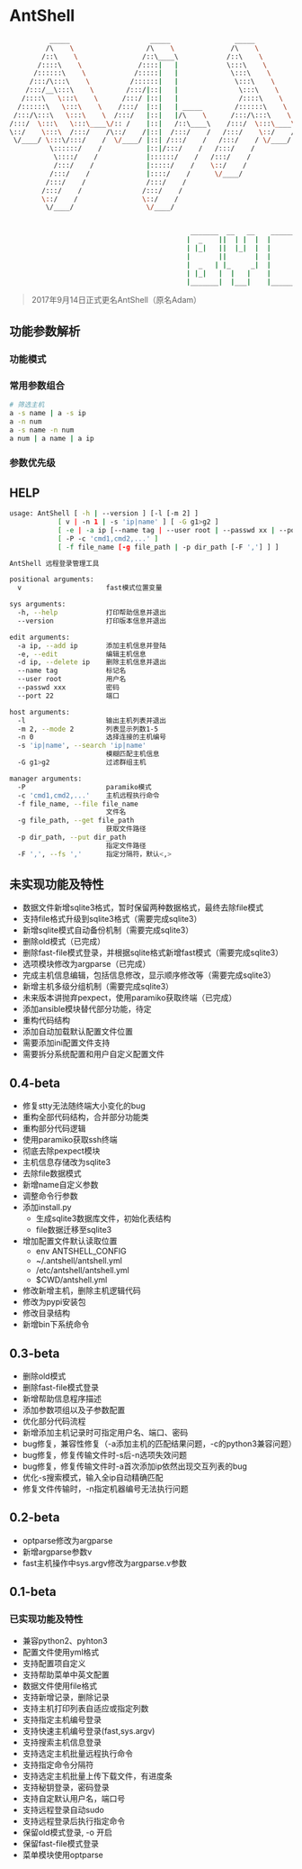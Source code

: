 # AntShell

``` bash
          _____                    _____                _____                    _____                    _____                    _____                    _____            _____
         /\    \                  /\    \              /\    \                  /\    \                  /\    \                  /\    \                  /\    \          /\    \ 
        /::\    \                /::\____\            /::\    \                /::\    \                /::\____\                /::\    \                /::\____\        /::\____\
       /::::\    \              /::::|   |            \:::\    \              /::::\    \              /:::/    /               /::::\    \              /:::/    /       /:::/    /
      /::::::\    \            /:::::|   |             \:::\    \            /::::::\    \            /:::/    /               /::::::\    \            /:::/    /       /:::/    /
     /:::/\:::\    \          /::::::|   |              \:::\    \          /:::/\:::\    \          /:::/    /               /:::/\:::\    \          /:::/    /       /:::/    /
    /:::/__\:::\    \        /:::/|::|   |               \:::\    \        /:::/__\:::\    \        /:::/____/               /:::/__\:::\    \        /:::/    /       /:::/    /
   /::::\   \:::\    \      /:::/ |::|   |               /::::\    \       \:::\   \:::\    \      /::::\    \              /::::\   \:::\    \      /:::/    /       /:::/    /
  /::::::\   \:::\    \    /:::/  |::|   | _____        /::::::\    \    ___\:::\   \:::\    \    /::::::\    \   _____    /::::::\   \:::\    \    /:::/    /       /:::/    /
 /:::/\:::\   \:::\    \  /:::/   |::|   |/\    \      /:::/\:::\    \  /\   \:::\   \:::\    \  /:::/\:::\    \ /\    \  /:::/\:::\   \:::\    \  /:::/    /       /:::/    /
/:::/  \:::\   \:::\____\/:: /    |::|   /::\____\    /:::/  \:::\____\/::\   \:::\   \:::\____\/:::/  \:::\    /::\____\/:::/__\:::\   \:::\____\/:::/____/       /:::/____/
\::/    \:::\  /:::/    /\::/    /|::|  /:::/    /   /:::/    \::/    /\:::\   \:::\   \::/    /\::/    \:::\  /:::/    /\:::\   \:::\   \::/    /\:::\    \       \:::\    \ 
 \/____/ \:::\/:::/    /  \/____/ |::| /:::/    /   /:::/    / \/____/  \:::\   \:::\   \/____/  \/____/ \:::\/:::/    /  \:::\   \:::\   \/____/  \:::\    \       \:::\    \ 
          \::::::/    /           |::|/:::/    /   /:::/    /            \:::\   \:::\    \               \::::::/    /    \:::\   \:::\    \       \:::\    \       \:::\    \ 
           \::::/    /            |::::::/    /   /:::/    /              \:::\   \:::\____\               \::::/    /      \:::\   \:::\____\       \:::\    \       \:::\    \ 
           /:::/    /             |:::::/    /    \::/    /                \:::\  /:::/    /               /:::/    /        \:::\   \::/    /        \:::\    \       \:::\    \ 
          /:::/    /              |::::/    /      \/____/                  \:::\/:::/    /               /:::/    /          \:::\   \/____/          \:::\    \       \:::\    \ 
         /:::/    /               /:::/    /                                 \::::::/    /               /:::/    /            \:::\    \               \:::\    \       \:::\    \ 
        /:::/    /               /:::/    /                                   \::::/    /               /:::/    /              \:::\____\               \:::\____\       \:::\____\
        \::/    /                \::/    /                                     \::/    /                \::/    /                \::/    /                \::/    /        \::/    /
         \/____/                  \/____/                                       \/____/                  \/____/                  \/____/                  \/____/          \/____/


                                             _______  __   __    _______  _______  _______  _______  _______  ___   _______  ___
                                            |  _    ||  | |  |  |       ||   _   ||       ||       ||       ||   | |       ||   |
                                            | |_|   ||  |_|  |  |       ||  |_|  ||  _____||  _____||_     _||   | |    ___||   |
                                            |       ||       |  |       ||       || |_____ | |_____   |   |  |   | |   |___ |   |
                                            |  _   | |_     _|  |      _||       ||_____  ||_____  |  |   |  |   | |    ___||   |___
                                            | |_|   |  |   |    |     |_ |   _   | _____| | _____| |  |   |  |   | |   |___ |       |
                                            |_______|  |___|    |_______||__| |__||_______||_______|  |___|  |___| |_______||_______|
```

> 2017年9月14日正式更名AntShell（原名Adam）

## 功能参数解析
### 功能模式

### 常用参数组合

``` bash
# 筛选主机
a -s name | a -s ip
a -n num
a -s name -n num
a num | a name | a ip
```

### 参数优先级

## HELP

``` bash
usage: AntShell [ -h | --version ] [-l [-m 2] ]
            [ v | -n 1 | -s 'ip|name' ] [ -G g1>g2 ]
            [ -e | -a ip [--name tag | --user root | --passwd xx | --port 22 ] | -d ip ]
            [ -P -c 'cmd1,cmd2,...' ]
            [ -f file_name [-g file_path | -p dir_path [-F ','] ] ]

AntShell 远程登录管理工具

positional arguments:
  v                     fast模式位置变量

sys arguments:
  -h, --help            打印帮助信息并退出
  --version             打印版本信息并退出

edit arguments:
  -a ip, --add ip       添加主机信息并登陆
  -e, --edit            编辑主机信息
  -d ip, --delete ip    删除主机信息并退出
  --name tag            标记名
  --user root           用户名
  --passwd xxx          密码
  --port 22             端口

host arguments:
  -l                    输出主机列表并退出
  -m 2, --mode 2        列表显示列数1-5
  -n 0                  选择连接的主机编号
  -s 'ip|name', --search 'ip|name'
                        模糊匹配主机信息
  -G g1>g2              过滤群组主机

manager arguments:
  -P                    paramiko模式
  -c 'cmd1,cmd2,...'    主机远程执行命令
  -f file_name, --file file_name
                        文件名
  -g file_path, --get file_path
                        获取文件路径
  -p dir_path, --put dir_path
                        指定文件路径
  -F ',', --fs ','      指定分隔符，默认<,>
```

## 未实现功能及特性

* 数据文件新增sqlite3格式，暂时保留两种数据格式，最终去除file模式
* 支持file格式升级到sqlite3格式（需要完成sqlite3）
* 新增sqlite模式自动备份机制（需要完成sqlite3）
* 删除old模式（已完成）
* 删除fast-file模式登录，并根据sqlite格式新增fast模式（需要完成sqlite3）
* 选项模块修改为argparse（已完成）
* 完成主机信息编辑，包括信息修改，显示顺序修改等（需要完成sqlite3）
* 新增主机多级分组机制（需要完成sqlite3）
* 未来版本讲抛弃pexpect，使用paramiko获取终端（已完成）
* 添加ansible模块替代部分功能，待定
* 重构代码结构
* 添加自动加载默认配置文件位置
* 需要添加ini配置文件支持
* 需要拆分系统配置和用户自定义配置文件

## 0.4-beta
* 修复stty无法随终端大小变化的bug
* 重构全部代码结构，合并部分功能类
* 重构部分代码逻辑
* 使用paramiko获取ssh终端
* 彻底去除pexpect模块
* 主机信息存储改为sqlite3
* 去除file数据模式
* 新增name自定义参数
* 调整命令行参数
* 添加install.py
    * 生成sqlite3数据库文件，初始化表结构
    * file数据迁移至sqlite3
* 增加配置文件默认读取位置
    * env ANTSHELL_CONFIG
    * ~/.antshell/antshell.yml
    * /etc/antshell/antshell.yml
    * $CWD/antshell.yml
* 修改新增主机，删除主机逻辑代码
* 修改为pypi安装包
* 修改目录结构
* 新增bin下系统命令

## 0.3-beta

* 删除old模式
* 删除fast-file模式登录
* 新增帮助信息程序描述
* 添加参数项组以及子参数配置
* 优化部分代码流程
* 新增添加主机记录时可指定用户名、端口、密码
* bug修复，兼容性修复（-a添加主机的匹配结果问题，-c的python3兼容问题）
* bug修复，修复传输文件时-s后-n选项失效问题
* bug修复，修复传输文件时-a首次添加ip依然出现交互列表的bug
* 优化-s搜索模式，输入全ip自动精确匹配
* 修复文件传输时，-n指定机器编号无法执行问题

## 0.2-beta

* optparse修改为argparse
* 新增argparse参数v
* fast主机操作中sys.argv修改为argparse.v参数

## 0.1-beta

### 已实现功能及特性

* 兼容python2、pyhton3
* 配置文件使用yml格式
* 支持配置项自定义
* 支持帮助菜单中英文配置
* 数据文件使用file格式
* 支持新增记录，删除记录
* 支持主机打印列表自适应或指定列数
* 支持指定主机编号登录
* 支持快速主机编号登录(fast,sys.argv)
* 支持搜索主机信息登录
* 支持选定主机批量远程执行命令
* 支持指定命令分隔符
* 支持选定主机批量上传下载文件，有进度条
* 支持秘钥登录，密码登录
* 支持自定默认用户名，端口号
* 支持远程登录自动sudo
* 支持远程登录后执行指定命令
* 保留old模式登录, -o 开启
* 保留fast-file模式登录
* 菜单模块使用optparse

